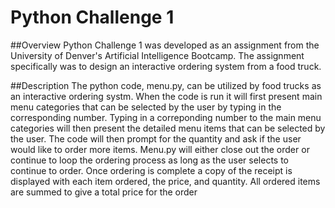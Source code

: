 # Python Challenge 1

##Overview
Python Challenge 1 was developed as an assignment from the University of Denver's Artificial Intelligence Bootcamp. The assignment specifically was to design an interactive ordering system from a food truck.

##Description
The python code, menu.py, can be utilized by food trucks as an interactive ordering systm. When the code is run it will first present main menu categories that can be selected by the user by typing in the corresponding number. Typing in a correponding number to the main menu categories will then present the detailed menu items that can be selected by the user. The code will then prompt for the quantity and ask if the user would like to order more items. Menu.py will either close out the order or continue to loop the ordering process as long as the user selects to continue to order. Once ordering is complete a copy of the receipt is displayed with each item ordered, the price, and quantity. All ordered items are summed to give a total price for the order  





